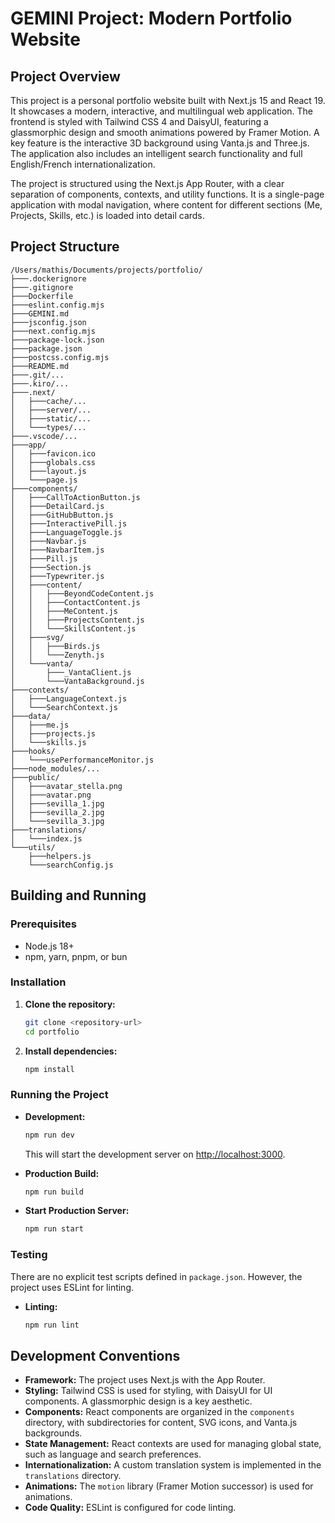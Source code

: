 # GEMINI Project: Modern Portfolio Website

## Project Overview

This project is a personal portfolio website built with Next.js 15 and React 19. It showcases a modern, interactive, and multilingual web application. The frontend is styled with Tailwind CSS 4 and DaisyUI, featuring a glassmorphic design and smooth animations powered by Framer Motion. A key feature is the interactive 3D background using Vanta.js and Three.js. The application also includes an intelligent search functionality and full English/French internationalization.

The project is structured using the Next.js App Router, with a clear separation of components, contexts, and utility functions. It is a single-page application with modal navigation, where content for different sections (Me, Projects, Skills, etc.) is loaded into detail cards.

## Project Structure
```
/Users/mathis/Documents/projects/portfolio/
├───.dockerignore
├───.gitignore
├───Dockerfile
├───eslint.config.mjs
├───GEMINI.md
├───jsconfig.json
├───next.config.mjs
├───package-lock.json
├───package.json
├───postcss.config.mjs
├───README.md
├───.git/...
├───.kiro/...
├───.next/
│   ├───cache/...
│   ├───server/...
│   ├───static/...
│   └───types/...
├───.vscode/...
├───app/
│   ├───favicon.ico
│   ├───globals.css
│   ├───layout.js
│   └───page.js
├───components/
│   ├───CallToActionButton.js
│   ├───DetailCard.js
│   ├───GitHubButton.js
│   ├───InteractivePill.js
│   ├───LanguageToggle.js
│   ├───Navbar.js
│   ├───NavbarItem.js
│   ├───Pill.js
│   ├───Section.js
│   ├───Typewriter.js
│   ├───content/
│   │   ├───BeyondCodeContent.js
│   │   ├───ContactContent.js
│   │   ├───MeContent.js
│   │   ├───ProjectsContent.js
│   │   └───SkillsContent.js
│   ├───svg/
│   │   ├───Birds.js
│   │   └───Zenyth.js
│   └───vanta/
│       ├───_VantaClient.js
│       └───VantaBackground.js
├───contexts/
│   ├───LanguageContext.js
│   └───SearchContext.js
├───data/
│   ├───me.js
│   ├───projects.js
│   └───skills.js
├───hooks/
│   └───usePerformanceMonitor.js
├───node_modules/...
├───public/
│   ├───avatar_stella.png
│   ├───avatar.png
│   ├───sevilla_1.jpg
│   ├───sevilla_2.jpg
│   └───sevilla_3.jpg
├───translations/
│   └───index.js
└───utils/
    ├───helpers.js
    └───searchConfig.js
```

## Building and Running

### Prerequisites

*   Node.js 18+
*   npm, yarn, pnpm, or bun

### Installation

1.  **Clone the repository:**
    ```bash
    git clone <repository-url>
    cd portfolio
    ```
2.  **Install dependencies:**
    ```bash
    npm install
    ```

### Running the Project

*   **Development:**
    ```bash
    npm run dev
    ```
    This will start the development server on [http://localhost:3000](http://localhost:3000).

*   **Production Build:**
    ```bash
    npm run build
    ```

*   **Start Production Server:**
    ```bash
    npm run start
    ```

### Testing

There are no explicit test scripts defined in `package.json`. However, the project uses ESLint for linting.

*   **Linting:**
    ```bash
    npm run lint
    ```

## Development Conventions

*   **Framework:** The project uses Next.js with the App Router.
*   **Styling:** Tailwind CSS is used for styling, with DaisyUI for UI components. A glassmorphic design is a key aesthetic.
*   **Components:** React components are organized in the `components` directory, with subdirectories for content, SVG icons, and Vanta.js backgrounds.
*   **State Management:** React contexts are used for managing global state, such as language and search preferences.
*   **Internationalization:** A custom translation system is implemented in the `translations` directory.
*   **Animations:** The `motion` library (Framer Motion successor) is used for animations.
*   **Code Quality:** ESLint is configured for code linting.